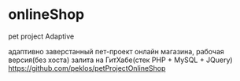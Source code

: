 # onlineShop
pet project
Adaptive


адаптивно заверстанный пет-проект онлайн магазина, рабочая версия(без хоста) залита на ГитХабе(стек PHP + MySQL + JQuery)
https://github.com/peklos/petProjectOnlineShop
